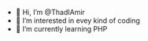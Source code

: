 - 👋 Hi, I’m @ThadIAmir
- 👀 I’m interested in evey kind of coding
- 🌱 I’m currently learning PHP

<!---
ThadIAmir/ThadIAmir is a ✨ special ✨ repository because its `README.md` (this file) appears on your GitHub profile.
You can click the Preview link to take a look at your changes.
--->

